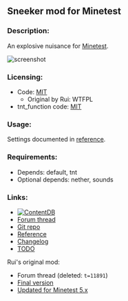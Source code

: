 ## Sneeker mod for Minetest

### Description:

An explosive nuisance for [Minetest](http://minetest.net/).

![screenshot](screenshot.png)

### Licensing:

- Code: [MIT](LICENSE.txt)
  - Original by Rui: WTFPL
- tnt_function code: [MIT](tnt_function.lua)

### Usage:

Settings documented in [reference][].

### Requirements:

- Depends: default, tnt
- Optional depends: nether, sounds

### Links:

- [![ContentDB](https://img.shields.io/static/v1?label=ContentDB&message=sneeker&color=%23375a7f&logo=minetest)](https://content.minetest.net/packages/AntumDeluge/sneeker/)
- [Forum thread](https://forum.minetest.net/viewtopic.php?t=26685)
- [Git repo](https://github.com/AntumMT/mod-sneeker)
- [Reference][reference]
- [Changelog](changelog.txt)
- [TODO](TODO.txt)

Rui's original mod:

- Forum thread (deleted: `t=11891`)
- [Final version](https://github.com/AntumMT/mod-sneeker/releases/tag/Rui)
- [Updated for Minetest 5.x](https://github.com/AntumMT/mod-sneeker/releases/tag/5.x)


[reference]: https://antummt.github.io/mod-sneeker/docs/reference/
